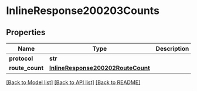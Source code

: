 # InlineResponse200203Counts

## Properties
Name | Type | Description | Notes
------------ | ------------- | ------------- | -------------
**protocol** | **str** |  | [optional] 
**route_count** | [**InlineResponse200202RouteCount**](InlineResponse200202RouteCount.md) |  | [optional] 

[[Back to Model list]](../README.md#documentation-for-models) [[Back to API list]](../README.md#documentation-for-api-endpoints) [[Back to README]](../README.md)

